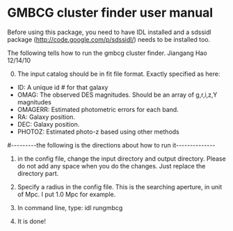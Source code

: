 # GMBCG cluster finder user manual #

Before using this package, you need to have IDL installed and a sdssidl package (http://code.google.com/p/sdssidl/) needs to be installed too.

The following tells how to run the gmbcg cluster finder. Jiangang Hao 12/14/10

0. The input catalog should be in fit file format. Exactly specified as here:

  * ID: A unique id # for that galaxy
  * OMAG: The observed DES magnitudes. Should be an array of g,r,i,z,Y magnitudes
  * OMAGERR: Estimated photometric errors for each band.
  * RA: Galaxy position.
  * DEC: Galaxy position.
  * PHOTOZ: Estimated photo-z based using other methods

#---------the following is the directions about how to run it--------------

1. in the config file, change the input directory and output directory. Please do not add any space when you do the changes. Just replace the directory part.

2. Specify a radius in the config file. This is the searching aperture, in unit of Mpc. I put 1.0 Mpc for example.

3. In command line, type: idl rungmbcg

4. It is done!